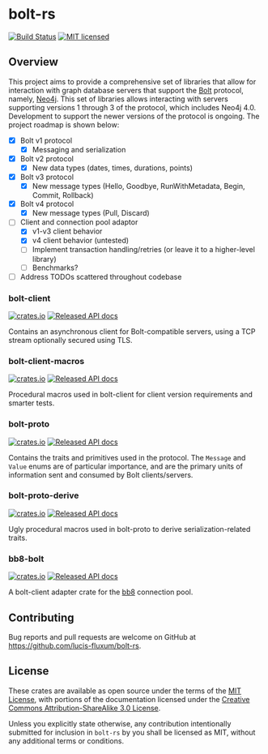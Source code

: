# bolt-rs
[![Build Status](https://travis-ci.org/lucis-fluxum/bolt-rs.svg?branch=master)](https://travis-ci.org/lucis-fluxum/bolt-rs)
[![MIT licensed](https://img.shields.io/badge/license-MIT-blue.svg)](./LICENSE)

## Overview

This project aims to provide a comprehensive set of libraries that allow for interaction with graph database servers that
support the [Bolt](https://en.wikipedia.org/wiki/Bolt_%28network_protocol%29) protocol, namely, [Neo4j](https://neo4j.com).
This set of libraries allows interacting with servers supporting versions 1 through 3 of the protocol, which includes 
Neo4j 4.0. Development to support the newer versions of the protocol is ongoing. The project roadmap is shown below:
- [x] Bolt v1 protocol
    - [x] Messaging and serialization
- [x] Bolt v2 protocol
    - [x] New data types (dates, times, durations, points)
- [x] Bolt v3 protocol
    - [x] New message types (Hello, Goodbye, RunWithMetadata, Begin, Commit, Rollback)
- [x] Bolt v4 protocol
    - [x] New message types (Pull, Discard)
- [ ] Client and connection pool adaptor
    - [x] v1-v3 client behavior
    - [x] v4 client behavior (untested)
    - [ ] Implement transaction handling/retries (or leave it to a higher-level library)
    - [ ] Benchmarks?
- [ ] Address TODOs scattered throughout codebase

### bolt-client
[![crates.io](https://img.shields.io/crates/v/bolt-client.svg)](https://crates.io/crates/bolt-client)
[![Released API docs](https://docs.rs/bolt-client/badge.svg)](https://docs.rs/bolt-client)

Contains an asynchronous client for Bolt-compatible servers, using a TCP stream optionally secured using
TLS.

### bolt-client-macros
[![crates.io](https://img.shields.io/crates/v/bolt-client-macros.svg)](https://crates.io/crates/bolt-client-macros)
[![Released API docs](https://docs.rs/bolt-client-macros/badge.svg)](https://docs.rs/bolt-client-macros)

Procedural macros used in bolt-client for client version requirements and smarter tests.

### bolt-proto
[![crates.io](https://img.shields.io/crates/v/bolt-proto.svg)](https://crates.io/crates/bolt-proto)
[![Released API docs](https://docs.rs/bolt-proto/badge.svg)](https://docs.rs/bolt-proto)

Contains the traits and primitives used in the protocol. The `Message` and `Value` enums are of particular importance,
and are the primary units of information sent and consumed by Bolt clients/servers.

### bolt-proto-derive
[![crates.io](https://img.shields.io/crates/v/bolt-proto-derive.svg)](https://crates.io/crates/bolt-proto-derive)
[![Released API docs](https://docs.rs/bolt-proto-derive/badge.svg)](https://docs.rs/bolt-proto-derive)

Ugly procedural macros used in bolt-proto to derive serialization-related traits.

### bb8-bolt
[![crates.io](https://img.shields.io/crates/v/bb8-bolt.svg)](https://crates.io/crates/bb8-bolt)
[![Released API docs](https://docs.rs/bb8-bolt/badge.svg)](https://docs.rs/bb8-bolt)

A bolt-client adapter crate for the [bb8](https://crates.io/crates/bb8) connection pool.

## Contributing

Bug reports and pull requests are welcome on GitHub at https://github.com/lucis-fluxum/bolt-rs.

## License

These crates are available as open source under the terms of the [MIT License](http://opensource.org/licenses/MIT), with
portions of the documentation licensed under the 
[Creative Commons Attribution-ShareAlike 3.0 License](https://creativecommons.org/licenses/by-sa/3.0/).

Unless you explicitly state otherwise, any contribution intentionally submitted for inclusion in `bolt-rs` by you shall
be licensed as MIT, without any additional terms or conditions.
